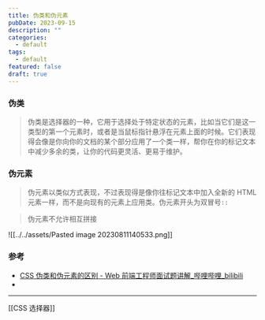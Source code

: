 ```yaml
---
title: 伪类和伪元素
pubDate: 2023-09-15
description: ""
categories:
  - default
tags:
  - default
featured: false
draft: true
---
```


### 伪类

> 伪类是选择器的一种，它用于选择处于特定状态的元素，比如当它们是这一类型的第一个元素时，或者是当鼠标指针悬浮在元素上面的时候。它们表现得会像是你向你的文档的某个部分应用了一个类一样，帮你在你的标记文本中减少多余的类，让你的代码更灵活、更易于维护。

### 伪元素

> 伪元素以类似方式表现，不过表现得是像你往标记文本中加入全新的 HTML 元素一样，而不是向现有的元素上应用类。伪元素开头为双冒号`::`

> 伪元素不允许相互拼接

![[../../assets/Pasted image 20230811140533.png]]

### 参考

- [CSS 伪类和伪元素的区别 - Web 前端工程师面试题讲解\_哔哩哔哩\_bilibili](https://www.bilibili.com/video/BV1h7411P7Pz/?share_source=copy_web&vd_source=f5d15384f6f30e1d80d40948354bf681)
-

---

[[CSS 选择器]]

